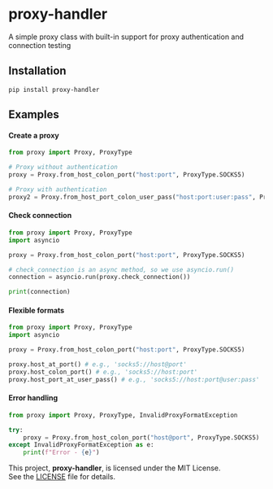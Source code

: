 # proxy-handler
A simple proxy class with built-in support for proxy authentication and connection testing

## Installation

    pip install proxy-handler

## Examples

#### Create a proxy

```python
from proxy import Proxy, ProxyType

# Proxy without authentication
proxy = Proxy.from_host_colon_port("host:port", ProxyType.SOCKS5)

# Proxy with authentication
proxy2 = Proxy.from_host_port_colon_user_pass("host:port:user:pass", ProxyType.HTTP)
```

#### Check connection

```python
from proxy import Proxy, ProxyType
import asyncio

proxy = Proxy.from_host_colon_port("host:port", ProxyType.SOCKS5)

# check_connection is an async method, so we use asyncio.run()
connection = asyncio.run(proxy.check_connection())

print(connection)
```

#### Flexible formats

```python
from proxy import Proxy, ProxyType
import asyncio

proxy = Proxy.from_host_colon_port("host:port", ProxyType.SOCKS5)

proxy.host_at_port() # e.g., 'socks5://host@port'
proxy.host_colon_port() # e.g., 'socks5://host:port'
proxy.host_port_at_user_pass() # e.g., 'socks5://host:port@user:pass'
```

#### Error handling

```python
from proxy import Proxy, ProxyType, InvalidProxyFormatException

try:
    proxy = Proxy.from_host_colon_port("host@port", ProxyType.SOCKS5)
except InvalidProxyFormatException as e:
    print(f"Error - {e}")

```


This project, **proxy-handler**, is licensed under the MIT License.  
See the [LICENSE](./LICENSE) file for details.